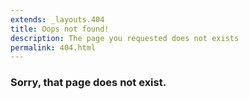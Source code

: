 ```yaml
---
extends: _layouts.404
title: Oops not found!
description: The page you requested does not exists
permalink: 404.html
---
```

 
### Sorry, that page does not exist.